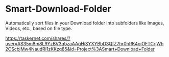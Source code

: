 # Smart-Download-Folder
Automatically sort files in your Download folder into subfolders like Images, Videos, etc., based on file type.

https://taskernet.com/shares/?user=AS35m8m8L9YzBV3qbzaAAqHiSYXYBbD3QfZ7hr0hRK4ojOFTCrjWh2CScbjMw4NaudRi1zKKzq85&id=Project%3ASmart+Download+Folder
